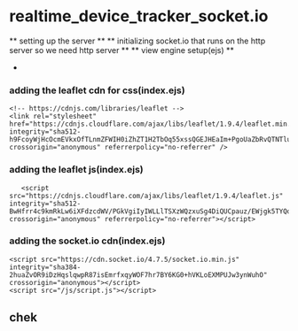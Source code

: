 # realtime_device_tracker_socket.io

** setting up the server **
** initializing socket.io that runs on the http server so we need http server **
** view engine setup(ejs) **

- 
### adding the leaflet cdn for css(index.ejs)
    <!-- https://cdnjs.com/libraries/leaflet -->
    <link rel="stylesheet" href="https://cdnjs.cloudflare.com/ajax/libs/leaflet/1.9.4/leaflet.min.css" integrity="sha512-h9FcoyWjHcOcmEVkxOfTLnmZFWIH0iZhZT1H2TbOq55xssQGEJHEaIm+PgoUaZbRvQTNTluNOEfb1ZRy6D3BOw==" crossorigin="anonymous" referrerpolicy="no-referrer" />

### adding the leaflet js(index.ejs)
       <script src="https://cdnjs.cloudflare.com/ajax/libs/leaflet/1.9.4/leaflet.js" integrity="sha512-BwHfrr4c9kmRkLw6iXFdzcdWV/PGkVgiIyIWLLlTSXzWQzxuSg4DiQUCpauz/EWjgk5TYQqX/kvn9pG1NpYfqg==" crossorigin="anonymous" referrerpolicy="no-referrer"></script>

### adding the socket.io cdn(index.ejs)
   <!-- https://socket.io/docs/v4/client-installation/ -->
    <script src="https://cdn.socket.io/4.7.5/socket.io.min.js" integrity="sha384-2huaZvOR9iDzHqslqwpR87isEmrfxqyWOF7hr7BY6KG0+hVKLoEXMPUJw3ynWuhO" crossorigin="anonymous"></script>
    <script src="/js/script.js"></script>


## chek